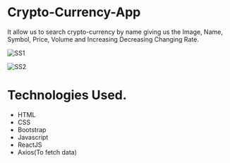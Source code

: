# Crypto-Currency-App
It allow us to search crypto-currency by name giving us the Image, Name, Symbol, Price, Volume and Increasing Decreasing Changing Rate. 

![SS1](https://user-images.githubusercontent.com/22360258/143830595-588e26cb-29ef-464a-b506-1f3926e82994.PNG)

![SS2](https://user-images.githubusercontent.com/22360258/143830715-d3c110a8-f3e3-401f-ad8b-2c8a89ddf80e.PNG)


# Technologies Used.
- HTML
- CSS
- Bootstrap
- Javascript
- ReactJS
- Axios(To fetch data)
